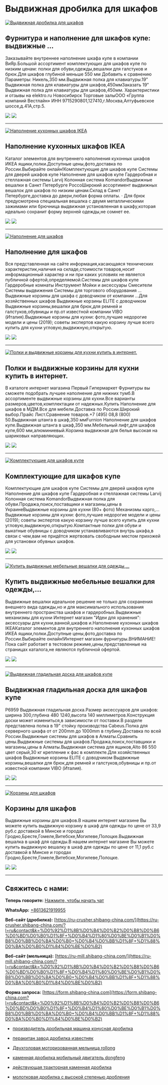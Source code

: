 # Выдвижная дробилка для шкафов

<a href="https://swt.shibang-china.com/?l=ru&img&k=%D0%92%D1%8B%D0%B4%D0%B2%D0%B8%D0%B6%D0%BD%D0%B0%D1%8F+%D0%B4%D1%80%D0%BE%D0%B1%D0%B8%D0%BB%D0%BA%D0%B0+%D0%B4%D0%BB%D1%8F+%D1%88%D0%BA%D0%B0%D1%84%D0%BE%D0%B2" target="_blank">![Выдвижная дробилка для шкафов](http://static.shibang-china.com/all-800x300/104.jpg)</a>

## Фурнитура и наполнение для шкафов купе: выдвижные …
Заказывайте внутреннее наполнение шкафа купе в компании ВиЯр.Большой ассортимент комплектующих для шкафов купе по низким ценам: полки для обуви,одежды,вешалки для галстуков и брюк.Для шкафов глубиной меньше 550 мм Добавить к сравнению Параметры: Никель,350 мм.Выдвижная полка для клавиатуры.19&quot; Выдвижная полка для клавиатуры для шкафов,450ммЗаказать 19&quot; Выдвижная полка для клавиатуры для шкафов,450мм. Характеристики и отзывы на elektro.ru Новосибирск Торговые залыООО &#171;Группа компаний Вестлайн&#187; ИНН 9715290801,127410,г.Москва,Алтуфьевское шоссе,д.41А,стр.5.


<a href="https://whatsapp.shibangsoft.com/WhatsApp.php" target="_blank" title="WhatsApp">![](http://static.shibang-china.com/icon/whatsapp.png)</a> <a href="https://swt.shibang-china.com/?l=ru&icon&k=%D0%92%D1%8B%D0%B4%D0%B2%D0%B8%D0%B6%D0%BD%D0%B0%D1%8F+%D0%B4%D1%80%D0%BE%D0%B1%D0%B8%D0%BB%D0%BA%D0%B0+%D0%B4%D0%BB%D1%8F+%D1%88%D0%BA%D0%B0%D1%84%D0%BE%D0%B2" target="_blank">![](http://static.shibang-china.com/icon/chat-ru.png)</a>

---

<a href="https://swt.shibang-china.com/?l=ru&img&k=%D0%92%D1%8B%D0%B4%D0%B2%D0%B8%D0%B6%D0%BD%D0%B0%D1%8F+%D0%B4%D1%80%D0%BE%D0%B1%D0%B8%D0%BB%D0%BA%D0%B0+%D0%B4%D0%BB%D1%8F+%D1%88%D0%BA%D0%B0%D1%84%D0%BE%D0%B2" target="_blank">![Наполнение кухонных шкафов IKEA](http://static.shibang-china.com/all-800x300/375.jpg)</a>

## Наполнение кухонных шкафов IKEA
Каталог элементов для внутреннего наполнения кухонных шкафов ИКЕА ящики,полки.Доступные цены,фото,доставка по России.Выбирайте онлайн!Комплектующие для шкафов купе Системы для дверей шкафов купе Наполнение для шкафов купе Гардеробная и стеллажная системы Larvij Колонная система KomandorВыдвижные вешалки в Санкт Петербурге РоссоШирокий ассортимент выдвижных вешалок для шкафов по низким ценам.Склад в Санкт Петербурге,доставка до двери,любая форма оплаты.&nbsp;&#0183;&#32;Для брюк предусмотрена специальная вешалка с двумя металлическими зажимами или брючница выдвижная установленная в шкафу,которая идеально сохранит форму верхней одежды,не сомнет ее.


<a href="https://whatsapp.shibangsoft.com/WhatsApp.php" target="_blank" title="WhatsApp">![](http://static.shibang-china.com/icon/whatsapp.png)</a> <a href="https://swt.shibang-china.com/?l=ru&icon&k=%D0%92%D1%8B%D0%B4%D0%B2%D0%B8%D0%B6%D0%BD%D0%B0%D1%8F+%D0%B4%D1%80%D0%BE%D0%B1%D0%B8%D0%BB%D0%BA%D0%B0+%D0%B4%D0%BB%D1%8F+%D1%88%D0%BA%D0%B0%D1%84%D0%BE%D0%B2" target="_blank">![](http://static.shibang-china.com/icon/chat-ru.png)</a>

---

<a href="https://swt.shibang-china.com/?l=ru&img&k=%D0%92%D1%8B%D0%B4%D0%B2%D0%B8%D0%B6%D0%BD%D0%B0%D1%8F+%D0%B4%D1%80%D0%BE%D0%B1%D0%B8%D0%BB%D0%BA%D0%B0+%D0%B4%D0%BB%D1%8F+%D1%88%D0%BA%D0%B0%D1%84%D0%BE%D0%B2" target="_blank">![Наполнение для шкафов](http://static.shibang-china.com/all-800x300/1450.jpg)</a>

## Наполнение для шкафов
Вся представленная на сайте информация,касающаяся технических характеристик,наличия на складе,стоимости товаров,носит информационный характер и ни при каких условиях не является публичной офертой,определяемой.Системы для шкафов купе Гардеробные комнаты Инструмент Мойки и аксессуары Смесители Системы выдвижения Системы для торгового оборудования …Выдвижные корзины для шкафа с доводчиком от компании …Для хозяйственных шкафов Выдвижные корзины ELITE с доводчиком Выдвижные корзины,вешалки для брюк,для ремней и галстуков,обувницы и пр.от известной компании VIBO (Италия).Выдвижные корзины для кухни: фото,️лучшие недорогие модели и цены (2019); советы экспертов какую корзину лучше всего купить для кухни угловую,выдвижную,открытую.


<a href="https://whatsapp.shibangsoft.com/WhatsApp.php" target="_blank" title="WhatsApp">![](http://static.shibang-china.com/icon/whatsapp.png)</a> <a href="https://swt.shibang-china.com/?l=ru&icon&k=%D0%92%D1%8B%D0%B4%D0%B2%D0%B8%D0%B6%D0%BD%D0%B0%D1%8F+%D0%B4%D1%80%D0%BE%D0%B1%D0%B8%D0%BB%D0%BA%D0%B0+%D0%B4%D0%BB%D1%8F+%D1%88%D0%BA%D0%B0%D1%84%D0%BE%D0%B2" target="_blank">![](http://static.shibang-china.com/icon/chat-ru.png)</a>

---

<a href="https://swt.shibang-china.com/?l=ru&img&k=%D0%92%D1%8B%D0%B4%D0%B2%D0%B8%D0%B6%D0%BD%D0%B0%D1%8F+%D0%B4%D1%80%D0%BE%D0%B1%D0%B8%D0%BB%D0%BA%D0%B0+%D0%B4%D0%BB%D1%8F+%D1%88%D0%BA%D0%B0%D1%84%D0%BE%D0%B2" target="_blank">![Полки и выдвижные корзины для кухни купить в интернет.](http://static.shibang-china.com/all-800x300/321.jpg)</a>

## Полки и выдвижные корзины для кухни купить в интернет.
В каталоге интернет магазина Первый Гипермаркет Фурнитуры вы сможете подобрать лучшее наполнение для нижних тумб.В ассортименте выдвижные корзины для кухни.Все варианты размеров,цветов,комплектации от надежных.Купить Наполнение для шкафов в МДМ.Все для мебели.Доставка по России.Широкий выбор.Прайс Лист.Сравнение товаров.+7 (495) 08,8 (800) 50.Выдвижная штанга в шкаф,350 ммFurnion Наполнение для шкафов купе.Выдвижная штанга в шкаф,350 мм.Мебельный лифт,для шкафов купе,600 мм,алюминиевый.Корзина выдвижная для белья высокая на шариковых направляющих.


<a href="https://whatsapp.shibangsoft.com/WhatsApp.php" target="_blank" title="WhatsApp">![](http://static.shibang-china.com/icon/whatsapp.png)</a> <a href="https://swt.shibang-china.com/?l=ru&icon&k=%D0%92%D1%8B%D0%B4%D0%B2%D0%B8%D0%B6%D0%BD%D0%B0%D1%8F+%D0%B4%D1%80%D0%BE%D0%B1%D0%B8%D0%BB%D0%BA%D0%B0+%D0%B4%D0%BB%D1%8F+%D1%88%D0%BA%D0%B0%D1%84%D0%BE%D0%B2" target="_blank">![](http://static.shibang-china.com/icon/chat-ru.png)</a>

---

<a href="https://swt.shibang-china.com/?l=ru&img&k=%D0%92%D1%8B%D0%B4%D0%B2%D0%B8%D0%B6%D0%BD%D0%B0%D1%8F+%D0%B4%D1%80%D0%BE%D0%B1%D0%B8%D0%BB%D0%BA%D0%B0+%D0%B4%D0%BB%D1%8F+%D1%88%D0%BA%D0%B0%D1%84%D0%BE%D0%B2" target="_blank">![Комплектующие для шкафов купе](http://static.shibang-china.com/all-800x300/766.jpg)</a>

## Комплектующие для шкафов купе
Комплектующие для шкафов купе Системы для дверей шкафов купе Наполнение для шкафов купе Гардеробная и стеллажная системы Larvij Колонная система KomandorВыдвижная полка для обуви.Продажа,поиск,поставщики и магазины,цены в УкраинеВыдвижные корзины для кухни (80+ фото) Механизмы карго,…Выдвижные корзины для кухни: фото,️лучшие недорогие модели и цены (2019); советы экспертов какую корзину лучше всего купить для кухни угловую,выдвижную,открытую.Компактные полки для обуви и выкатные обувницы с доводчиком устанавливаются внутрь шкафа,в связи с чем,вам не придётся жертвовать свободным местом прихожей для установки обувных шкафов.


<a href="https://whatsapp.shibangsoft.com/WhatsApp.php" target="_blank" title="WhatsApp">![](http://static.shibang-china.com/icon/whatsapp.png)</a> <a href="https://swt.shibang-china.com/?l=ru&icon&k=%D0%92%D1%8B%D0%B4%D0%B2%D0%B8%D0%B6%D0%BD%D0%B0%D1%8F+%D0%B4%D1%80%D0%BE%D0%B1%D0%B8%D0%BB%D0%BA%D0%B0+%D0%B4%D0%BB%D1%8F+%D1%88%D0%BA%D0%B0%D1%84%D0%BE%D0%B2" target="_blank">![](http://static.shibang-china.com/icon/chat-ru.png)</a>

---

<a href="https://swt.shibang-china.com/?l=ru&img&k=%D0%92%D1%8B%D0%B4%D0%B2%D0%B8%D0%B6%D0%BD%D0%B0%D1%8F+%D0%B4%D1%80%D0%BE%D0%B1%D0%B8%D0%BB%D0%BA%D0%B0+%D0%B4%D0%BB%D1%8F+%D1%88%D0%BA%D0%B0%D1%84%D0%BE%D0%B2" target="_blank">![Купить выдвижные мебельные вешалки для одежды,…](http://static.shibang-china.com/all-800x300/42.jpg)</a>

## Купить выдвижные мебельные вешалки для одежды,…
Выдвижные вешалки идеальное решение не только для сохранения внешнего вида одежды,но и для максимального использования внутреннего пространства шкафов и гардеробных.Выдвижные механизмы для кухни Интернет магазин &quot;Идеи для хранения&quot;: аксессуары для кухни,ванной,шкафов и.Наполнение кухонных шкафов IKEAКаталог элементов для внутреннего наполнения кухонных шкафов ИКЕА ящики,полки.Доступные цены,фото,доставка по России.Выбирайте онлайн!Интернет магазин фурнитуры.ВНИМАНИЕ! Пока сайт работает в тестовом режиме,цены,представленные на страницах каталога,не являются публичной офертой.


<a href="https://whatsapp.shibangsoft.com/WhatsApp.php" target="_blank" title="WhatsApp">![](http://static.shibang-china.com/icon/whatsapp.png)</a> <a href="https://swt.shibang-china.com/?l=ru&icon&k=%D0%92%D1%8B%D0%B4%D0%B2%D0%B8%D0%B6%D0%BD%D0%B0%D1%8F+%D0%B4%D1%80%D0%BE%D0%B1%D0%B8%D0%BB%D0%BA%D0%B0+%D0%B4%D0%BB%D1%8F+%D1%88%D0%BA%D0%B0%D1%84%D0%BE%D0%B2" target="_blank">![](http://static.shibang-china.com/icon/chat-ru.png)</a>

---

<a href="https://swt.shibang-china.com/?l=ru&img&k=%D0%92%D1%8B%D0%B4%D0%B2%D0%B8%D0%B6%D0%BD%D0%B0%D1%8F+%D0%B4%D1%80%D0%BE%D0%B1%D0%B8%D0%BB%D0%BA%D0%B0+%D0%B4%D0%BB%D1%8F+%D1%88%D0%BA%D0%B0%D1%84%D0%BE%D0%B2" target="_blank">![Выдвижная гладильная доска для шкафов купе](http://static.shibang-china.com/all-800x300/1447.jpg)</a>

## Выдвижная гладильная доска для шкафов купе
Р6959 Выдвижная гладильная доска.Размер аксессуаров для шкафов: ширина 300,глубина 480 1240,высота 140 миллиметров.Конструкция доски может измениться,в зависимости от поставки.В разделе представлена полка в 19&quot; стойку производства Cabeus.Полка для серверного шкафа от от 200mm до 1000mm в глубину.Доставка по всей России.Выдвижные системы для шкафов в Алматы.Сравнить цены.Выдвижные системы для шкафов.Продажа,поиск,поставщики и магазины,цены в Алматы.Выдвижная система для ящиков,Alto 86 550 цвет серый,30 кг крепление к фас в комплекте.Для хозяйственных шкафов Выдвижные корзины ELITE с доводчиком Выдвижные корзины,вешалки для брюк,для ремней и галстуков,обувницы и пр.от известной компании VIBO (Италия).


<a href="https://whatsapp.shibangsoft.com/WhatsApp.php" target="_blank" title="WhatsApp">![](http://static.shibang-china.com/icon/whatsapp.png)</a> <a href="https://swt.shibang-china.com/?l=ru&icon&k=%D0%92%D1%8B%D0%B4%D0%B2%D0%B8%D0%B6%D0%BD%D0%B0%D1%8F+%D0%B4%D1%80%D0%BE%D0%B1%D0%B8%D0%BB%D0%BA%D0%B0+%D0%B4%D0%BB%D1%8F+%D1%88%D0%BA%D0%B0%D1%84%D0%BE%D0%B2" target="_blank">![](http://static.shibang-china.com/icon/chat-ru.png)</a>

---

<a href="https://swt.shibang-china.com/?l=ru&img&k=%D0%92%D1%8B%D0%B4%D0%B2%D0%B8%D0%B6%D0%BD%D0%B0%D1%8F+%D0%B4%D1%80%D0%BE%D0%B1%D0%B8%D0%BB%D0%BA%D0%B0+%D0%B4%D0%BB%D1%8F+%D1%88%D0%BA%D0%B0%D1%84%D0%BE%D0%B2" target="_blank">![Корзины для шкафов](http://static.shibang-china.com/all-800x300/414.jpg)</a>

## Корзины для шкафов
Выдвижные корзины для шкафов.В нашем интернет магазине Вы можете купить выдвижную корзину в шкаф для одежды по цене от 33,9 руб.с доставкой в Минске и городах Гродно,Бресте,Гомеле,Витебске,Могилеве,Полоцке.Выдвижная вешалка в шкаф для одежды.В нашем интернет магазине Вы можете купить выдвижную вешалку в шкаф для одежды по цене от 11,1 руб.с доставкой в Минске и городах Гродно,Бресте,Гомеле,Витебске,Могилеве,Полоцке.

<a href="https://whatsapp.shibangsoft.com/WhatsApp.php" target="_blank" title="WhatsApp">![](http://static.shibang-china.com/icon/whatsapp.png)</a> <a href="https://swt.shibang-china.com/?l=ru&icon&k=%D0%92%D1%8B%D0%B4%D0%B2%D0%B8%D0%B6%D0%BD%D0%B0%D1%8F+%D0%B4%D1%80%D0%BE%D0%B1%D0%B8%D0%BB%D0%BA%D0%B0+%D0%B4%D0%BB%D1%8F+%D1%88%D0%BA%D0%B0%D1%84%D0%BE%D0%B2" target="_blank">![](http://static.shibang-china.com/icon/chat-ru.png)</a>

---
## Свяжитесь с нами:

**Теперь говорите:** [Нажмите, чтобы начать чат](https://swt.shibang-china.com?l=ru&contact&k=%D0%92%D1%8B%D0%B4%D0%B2%D0%B8%D0%B6%D0%BD%D0%B0%D1%8F+%D0%B4%D1%80%D0%BE%D0%B1%D0%B8%D0%BB%D0%BA%D0%B0+%D0%B4%D0%BB%D1%8F+%D1%88%D0%BA%D0%B0%D1%84%D0%BE%D0%B2)

**WhatsApp:**  [+8613621919955](https://whatsapp.shibangsoft.com/WhatsApp.php)

**Веб-сайт (дробилка):** [https://ru-crusher.shibang-china.com/](https://ru-crusher.shibang-china.com/?l=ru&contact&k=%D0%92%D1%8B%D0%B4%D0%B2%D0%B8%D0%B6%D0%BD%D0%B0%D1%8F+%D0%B4%D1%80%D0%BE%D0%B1%D0%B8%D0%BB%D0%BA%D0%B0+%D0%B4%D0%BB%D1%8F+%D1%88%D0%BA%D0%B0%D1%84%D0%BE%D0%B2)

**Веб-сайт (мельница):** [https://ru-mill.shibang-china.com/](https://ru-mill.shibang-china.com/?l=ru&contact&k=%D0%92%D1%8B%D0%B4%D0%B2%D0%B8%D0%B6%D0%BD%D0%B0%D1%8F+%D0%B4%D1%80%D0%BE%D0%B1%D0%B8%D0%BB%D0%BA%D0%B0+%D0%B4%D0%BB%D1%8F+%D1%88%D0%BA%D0%B0%D1%84%D0%BE%D0%B2)

**Форма запроса:** [https://form.shibang-china.com](https://form.shibang-china.com?l=ru&contact&k=%D0%92%D1%8B%D0%B4%D0%B2%D0%B8%D0%B6%D0%BD%D0%B0%D1%8F+%D0%B4%D1%80%D0%BE%D0%B1%D0%B8%D0%BB%D0%BA%D0%B0+%D0%B4%D0%BB%D1%8F+%D1%88%D0%BA%D0%B0%D1%84%D0%BE%D0%B2)

* [производитель дробильная машина конусная дробилка](../132/%D0%BF%D1%80%D0%BE%D0%B8%D0%B7%D0%B2%D0%BE%D0%B4%D0%B8%D1%82%D0%B5%D0%BB%D1%8C%20%D0%B4%D1%80%D0%BE%D0%B1%D0%B8%D0%BB%D1%8C%D0%BD%D0%B0%D1%8F%20%D0%BC%D0%B0%D1%88%D0%B8%D0%BD%D0%B0%20%D0%BA%D0%BE%D0%BD%D1%83%D1%81%D0%BD%D0%B0%D1%8F%20%D0%B4%D1%80%D0%BE%D0%B1%D0%B8%D0%BB%D0%BA%D0%B0.md)

* [перакитан завод дробилка известняк](../134/%D0%BF%D0%B5%D1%80%D0%B0%D0%BA%D0%B8%D1%82%D0%B0%D0%BD%20%D0%B7%D0%B0%D0%B2%D0%BE%D0%B4%20%D0%B4%D1%80%D0%BE%D0%B1%D0%B8%D0%BB%D0%BA%D0%B0%20%D0%B8%D0%B7%D0%B2%D0%B5%D1%81%D1%82%D0%BD%D1%8F%D0%BA.md)

* [Двухголовая моторизованная мельница rollong](../133/%D0%94%D0%B2%D1%83%D1%85%D0%B3%D0%BE%D0%BB%D0%BE%D0%B2%D0%B0%D1%8F%20%D0%BC%D0%BE%D1%82%D0%BE%D1%80%D0%B8%D0%B7%D0%BE%D0%B2%D0%B0%D0%BD%D0%BD%D0%B0%D1%8F%20%D0%BC%D0%B5%D0%BB%D1%8C%D0%BD%D0%B8%D1%86%D0%B0%20rollong.md)

* [каменная дробилка мобильный двигатель dongfeng](../132/%D0%BA%D0%B0%D0%BC%D0%B5%D0%BD%D0%BD%D0%B0%D1%8F%20%D0%B4%D1%80%D0%BE%D0%B1%D0%B8%D0%BB%D0%BA%D0%B0%20%D0%BC%D0%BE%D0%B1%D0%B8%D0%BB%D1%8C%D0%BD%D1%8B%D0%B9%20%D0%B4%D0%B2%D0%B8%D0%B3%D0%B0%D1%82%D0%B5%D0%BB%D1%8C%20dongfeng.md)

* [действующая тракторная каменная дробилка](../134/%D0%B4%D0%B5%D0%B9%D1%81%D1%82%D0%B2%D1%83%D1%8E%D1%89%D0%B0%D1%8F%20%D1%82%D1%80%D0%B0%D0%BA%D1%82%D0%BE%D1%80%D0%BD%D0%B0%D1%8F%20%D0%BA%D0%B0%D0%BC%D0%B5%D0%BD%D0%BD%D0%B0%D1%8F%20%D0%B4%D1%80%D0%BE%D0%B1%D0%B8%D0%BB%D0%BA%D0%B0.md)

* [молотковая дробилка с высокой степенью дробления](../132/%D0%BC%D0%BE%D0%BB%D0%BE%D1%82%D0%BA%D0%BE%D0%B2%D0%B0%D1%8F%20%D0%B4%D1%80%D0%BE%D0%B1%D0%B8%D0%BB%D0%BA%D0%B0%20%D1%81%20%D0%B2%D1%8B%D1%81%D0%BE%D0%BA%D0%BE%D0%B9%20%D1%81%D1%82%D0%B5%D0%BF%D0%B5%D0%BD%D1%8C%D1%8E%20%D0%B4%D1%80%D0%BE%D0%B1%D0%BB%D0%B5%D0%BD%D0%B8%D1%8F.md)